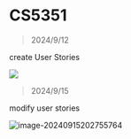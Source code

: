 # CS5351

> 2024/9/12

create User Stories

![](D:\codes\CS5351\imgs\image-20240913134946626.png)

> 2024/9/15

modify user stories

![image-20240915202755764](D:\codes\CS5351\imgs\image-20240915202755764.png)

